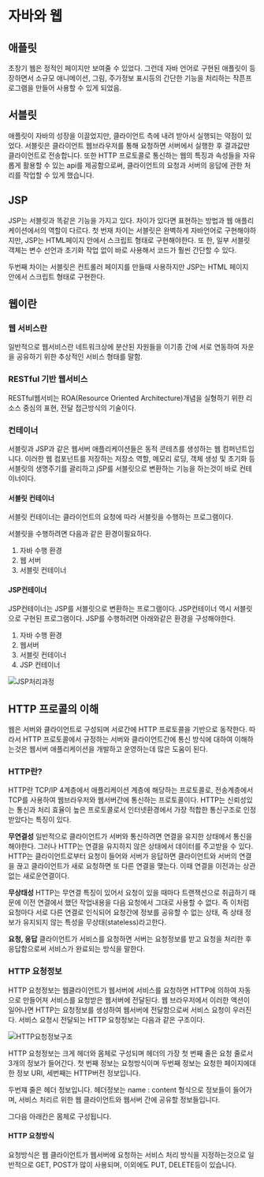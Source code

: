 # 자바와 웹
## 애플릿
초창기 웹은 정적인 페이지만 보여줄 수 있었다. 그런데 자바 언어로 구현된 애플릿이 등장하면서 소규모 애니메이션, 그림, 주가정보 표시등의 간단한 기능을 처리하는 작픈프로그램을 만들어 사용할 수 있게 되었음.

## 서블릿
애플릿이 자바의 성장을 이끌었지만, 클라이언트 측에 내려 받아서 실행되는 약점이 있었다. 서블릿은 클라이언트 웹브라우저를 통해 요청하면 서버에서 실행한 후 결과값만 클라이언트로 전송합니다. 
또한 HTTP 프로토콜로 통신하는 웹의 특징과 속성들을 자유롭게 활용할 수 있는 api를 제공함으로써, 클라이언트의 요청과 서버의 응답에 관한 처리를 작업할 수 있게 했습니다.

## JSP
JSP는 서블릿과 똑같은 기능을 가지고 있다. 차이가 있다면 표현하는 방법과 웹 애플리케이션에서의 역할이 다르다. 첫 번재 차이는 서블릿은 완벽하게 자바언어로 구현해야하지만, JSP는 HTML페이지 안에서 스크립트 형태로 구현해야한다. 또 한, 일부 서블릿 객체는 변수 선언과 초기화 작업 없이 바로 사용해서 코드가 훨씬 간단할 수 있다.

두번째 차이는 서블릿은 컨트롤러 페이지를 만들때 사용하지만 JSP는 HTML 페이지 안에서 스크립트 형태로 구현한다. 



## 웹이란
###  웹 서비스란
일반적으로 웹서비스란 네트워크상에 분산된 자원들을 이기종 간에 서로 연동하여 자운을 공유하기 위한 추상적인 서비스 형태를 말함.

### RESTful 기반 웹서비스
RESTful웹서비는 ROA(Resource Oriented Architecture)개념을 실형하기 위한 리소스 중심의 표현, 전달 접근방식의 기술이다.

### 컨테이너
서블릿과 JSP과 같은 웹서버 애플리케이션들은 동적 콘테츠를 생성하는 웹 컴퍼넌트입니다. 이러한 웹 컴포넌트를 저장하는 저장소 역할, 메모리 로딩, 객체 생성 및 초기화 등 서블릿의 생명주기를 괄리하고 jSP를 서블릿으로 변환하는 기능을 하는것이 바로 컨테이너이다.



#### 서블릿 컨테이너
서블릿 컨테이너는 클라이언트의 요청에 따라 서블릿을 수행하는 프로그램이다. 

서블릿을 수행하려면 다음과 같은 환경이필요하다.
1. 자바 수행 환경
2. 웹 서버
3. 서블릿 컨테이너

#### JSP컨테이너
JSP컨테이너는 JSP를 서블릿으로 변환하는 프로그램이다. JSP컨테이너 역시 서블릿으로 구현된 프로그램이다.
JSP를 수행하려면 아래와같은 환경을 구성해야한다.

1. 자바 수행 환경
2. 웹서버
3. 서블릿 컨테이너
4. JSP 컨테이너

![JSP처리과정](/assets/JSP처리과정.jpg)

## HTTP 프로콜의 이해
웹은 서버와 클라이언트로 구성되며 서로간에 HTTP 프로토콜을 기반으로 동작한다. 따라서 HTTP 프로토콜에서 규정하는 서버와 클라이언트간에 통신 방식에 대하여 이해하는것은 웹서버 애플리케이션을 개발하고 운영하는데 많은 도움이 된다.

### HTTP란?
HTTP란 TCP/IP 4계층에서 애플리케이션 계층에 해당하는 프로토콜로, 전송계층에서 TCP를 사용하여 웹브라우저와 웹서버간에 통신하는 프로토콜이다.  HTTP는 신뢰성있는 통신과 처리 효율이 높은 프로토콜로서 인터넷환경에서 가장 적합한 통신구조로 인정받았다는 특징이 있다.

**무연결성**
일반적으로 클라이언트가 서버와 통신하려면 연결을 유지한 상태에서 통신을 해야한다. 그러나 HTTP는 연결을 유지하지 않은 상태에서 데이터를 주고받을 수 있다. HTTP는 클라이언트로부터 요청이 들어와 서버가 응답하면 클라이언트와 서버의 연결을 끊고 클라이언트가 새로 요청하면 또 다른 연결을 맺는다. 이때 연결을 이전과는 상관없는 새로운연결이다. 

**무상태성**
HTTP는 무연결 특징이 있어서 요청이 있을 때마다 트랜잭션으로 취급하기 때문에 이전 연결에서 했던 작업내용을 다음 요청에서 그대로 사용할 수 없다. 즉 이처럼 요청마다 서로 다른 연결로 인식되어 요청간에 정보를 공유할 수 없는 상태, 즉 상태 정보가 유지되지 않는 특성을 무상태(stateless)라고한다. 

**요청, 응답**
클라이언트가 서비스를 요청하면 서버는 요청정보를 받고 요청을 처리한 후 응답함으로써 서비스가 완료되는 방식을 말한다.

### HTTP 요청정보

HTTP 요청정보는 웹클라이언트가 웹서버에 서비스를 요청하면 HTTP에 의하여 자동으로 만들어져 서비스를 요청받은 웹서버에 전달된다. 웹 브라우저에서 이러한 액션이 일어나면 HTTP는 요청정보를 생성하여 웹서버에 전달함으로써 서비스 요청이 우러진다. 서비스 요청시 전달되는 HTTP 요청정보는 다음과 같은 구조이다.

![HTTP요청정보구조](/assets/HTTP요청정보구조_cd55yb5lc.jpg)

HTTP 요청정보는 크게 헤더와 몸체로 구성되며 헤더의 가장 첫 번째 줄은 요청 줄로서 3개의 정보가 들어간다. 첫 번째 정보는 요청방식이며 두번째 정보는 요청한 페이지에대한 정보 URI, 세번째는 HTTP버전 정보입니다.

두번쟤 줄은 헤더 정보입니다. 헤더정보는 name : content 형식으로 정보들이 들어가며, 서비스 처리르 위한 웹 클라이언트와 웹서버 간에 공유할 정보들입니다. 

그다음 아래칸은 몸체로 구성됩니다.

#### HTTP 요청방식
요청방식은 웹 클라이언트가 웹서버에 요청하는 서비스 처리 방식을 지정하는것으로 일반적으로 GET, POST가 많이 사용되며, 이외에도 PUT, DELETE등이 있습니다.




